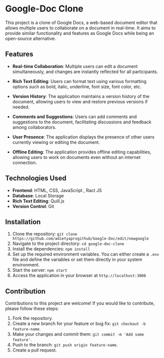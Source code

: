 # Google-Doc Clone

This project is a clone of Google Docs, a web-based document editor that allows multiple users to collaborate on a document in real-time. It aims to provide similar functionality and features as Google Docs while being an open-source alternative.

## Features

- **Real-time Collaboration**: Multiple users can edit a document simultaneously, and changes are instantly reflected for all participants.

- **Rich Text Editing**: Users can format text using various formatting options such as bold, italic, underline, font size, font color, etc.

- **Version History**: The application maintains a version history of the document, allowing users to view and restore previous versions if needed.

- **Comments and Suggestions**: Users can add comments and suggestions to the document, facilitating discussions and feedback among collaborators.

- **User Presence**: The application displays the presence of other users currently viewing or editing the document.

- **Offline Editing**: The application provides offline editing capabilities, allowing users to work on documents even without an internet connection.

## Technologies Used

- **Frontend**: HTML, CSS, JavaScript , Ract JS
- **Database**: Local Storage
- **Rich Text Editing**: Quill.js
- **Version Control**: Git

## Installation

1. Clone the repository: `git clone https://github.com/adietyaprogithub/Google-Doc/edit/newgoogle`
2. Navigate to the project directory: `cd google-doc-clone`
3. Install the dependencies: `npm install`
4. Set up the required environment variables. You can either create a `.env` file and define the variables or set them directly in your system environment.
5. Start the server: `npm start`
6. Access the application in your browser at `http://localhost:3000`

## Contribution

Contributions to this project are welcome! If you would like to contribute, please follow these steps:

1. Fork the repository.
2. Create a new branch for your feature or bug fix: `git checkout -b feature-name`.
3. Make your changes and commit them: `git commit -m 'Add some feature'`.
4. Push to the branch: `git push origin feature-name`.
5. Create a pull request.

